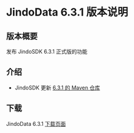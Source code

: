 # JindoData 6.3.1 版本说明

## 版本概要

发布 JindoSDK 6.3.1 正式版的功能

## 介绍

- JindoSDK 更新 [6.3.1 的 Maven 仓库](oss-maven.md)

## 下载

JindoData 6.3.1 [下载页面](jindodata_download.md)
